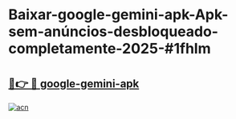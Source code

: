 # Baixar-google-gemini-apk-Apk-sem-anúncios-desbloqueado-completamente-2025-#1fhlm

# <h2><a href="https://ainizakaria.my?title=google-gemini-apk&ref=24M">🔗👉 🔴 google-gemini-apk</a></h2>

[![acn](https://github.com/user-attachments/assets/0f9c940e-d8b0-45ae-aac7-cd30a18b3e1c)](https://ainizakaria.my?title=google-gemini-apk&ref=24M)

